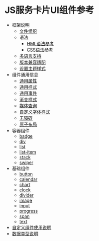 # JS服务卡片UI组件参考

- 框架说明
  - [文件组织](js-service-widget-file.md)
  - 语法
    - [HML语法参考](js-service-widget-syntax-hml.md)
    - [CSS语法参考](js-service-widget-syntax-css.md)
  - [多语言支持](js-service-widget-multiple-languages.md)
  - [版本兼容适配](js-service-widget-version-compatibility.md)
  - [设置主题样式](js-service-widget-theme.md)
- 组件通用信息
  - [通用属性](js-service-widget-common-attributes.md)
  - [通用样式](js-service-widget-common-styles.md)
  - [通用事件](js-service-widget-common-events.md)
  - [渐变样式](js-service-widget-common-gradient.md)
  - [媒体查询](js-service-widget-common-mediaquery.md)
  - [自定义字体样式](js-service-widget-common-customizing-font.md)
  - [无障碍](js-service-widget-common-accessibility.md)
  - [原子布局](js-service-widget-common-atomic-layout.md)
- 容器组件
  - [badge](js-service-widget-container-badge.md)
  - [div](js-service-widget-container-div.md)
  - [list](js-service-widget-container-list.md)
  - [list-item](js-service-widget-container-list-item.md)
  - [stack](js-service-widget-container-stack.md)
  - [swiper](js-service-widget-container-swiper.md)
- 基础组件
  - [button](js-service-widget-basic-button.md)
  - [calendar](js-service-widget-basic-calendar.md)
  - [chart](js-service-widget-basic-chart.md)
  - [clock](js-service-widget-basic-clock.md)
  - [divider](js-service-widget-basic-divider.md)
  - [image](js-service-widget-basic-image.md)
  - [input](js-service-widget-basic-input.md)
  - [progress](js-service-widget-basic-progress.md)
  - [span](js-service-widget-basic-span.md)
  - [text](js-service-widget-basic-text.md)
- [自定义组件使用说明](js-service-widget-custom-basic-usage.md)
- [数据类型说明](js-service-widget-appendix-types.md)
